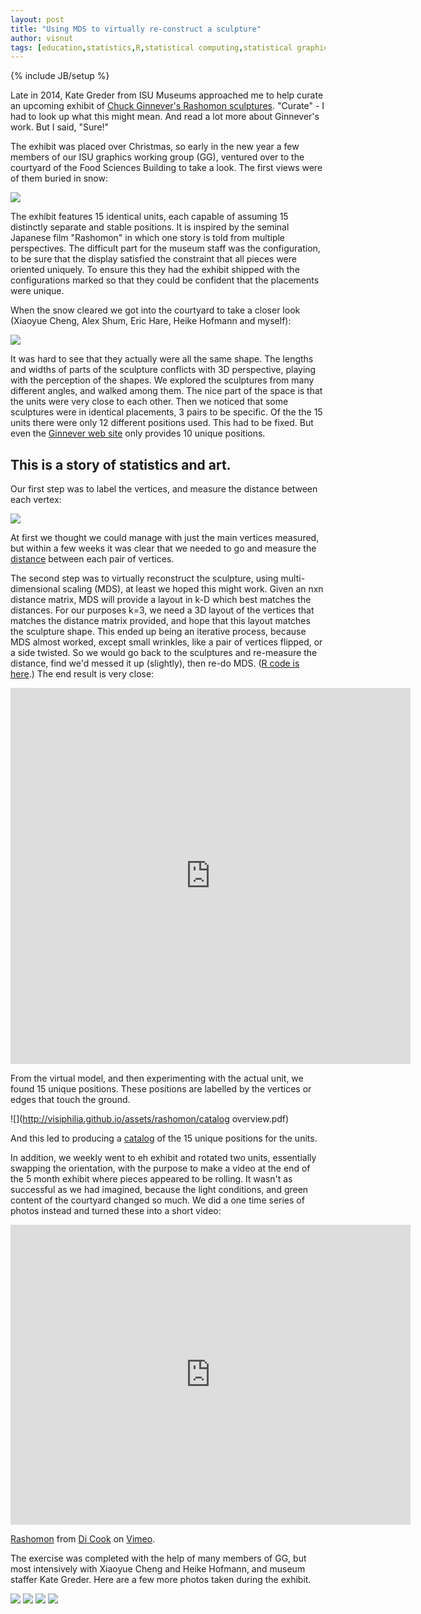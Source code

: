 ```yaml
---
layout: post
title: "Using MDS to virtually re-construct a sculpture"
author: visnut
tags: [education,statistics,R,statistical computing,statistical graphics,data wrangling,art]
---
```

{% include JB/setup %}

Late in 2014, Kate Greder from ISU Museums approached me to help curate an upcoming exhibit of [Chuck Ginnever's Rashomon sculptures](http://www.chuckginnever.com/rashomon4.htm). "Curate" - I had to look up what this might mean. And read a lot more about Ginnever's work. But I said, "Sure!"

The exhibit was placed over Christmas, so early in the new year a few members of our ISU graphics working group (GG), ventured over to the courtyard of the Food Sciences Building to take a look. The first views were of them buried in snow:

![](http://visiphilia.github.io/assets/rashomon/snow-covered.jpg)

The exhibit features 15 identical units, each capable of assuming 15 distinctly separate and stable positions. It is inspired by the seminal Japanese film "Rashomon" in which one story is told from multiple perspectives. The difficult part for the museum staff was the configuration, to be sure that the display satisfied the constraint that all pieces were oriented uniquely. To ensure this they had the exhibit shipped with the configurations marked so that they could be confident that the placements were unique.

When the snow cleared we got into the courtyard to take a closer look (Xiaoyue Cheng, Alex Shum, Eric Hare, Heike Hofmann and myself):

![](http://visiphilia.github.io/assets/rashomon/GG.jpg)

It was hard to see that they actually were all the same shape. The lengths and widths of parts of the sculpture conflicts with 3D perspective, playing with the perception of the shapes. We explored the sculptures from many different angles, and walked among them. The nice part of the space is that the units were very close to each other.  Then we noticed that some sculptures were in identical placements, 3 pairs to be specific. Of the the 15 units there were only 12 different positions used. This had to be fixed. But even the [Ginnever web site](http://www.chuckginnever.com/rashomon4.htm) only provides 10 unique positions. 

## This is a story of statistics and art. 

Our first step was to label the vertices, and measure the distance between each vertex:

 ![](http://visiphilia.github.io/assets/rashomon/sketch.jpg)

At first we thought we could manage with just the main vertices measured, but within a few weeks it was clear that we needed to go and measure the [distance](distances-new-tweak.csv) between each pair of vertices. 

The second step was to virtually reconstruct the sculpture, using multi-dimensional scaling (MDS), at least we hoped this might work. Given an nxn distance matrix, MDS will provide a layout in k-D which best matches the distances. For our purposes k=3, we need a 3D layout of the vertices that matches the distance matrix provided, and hope that this layout matches the sculpture shape. This ended up being an iterative process, because MDS almost worked, except small wrinkles, like a pair of vertices flipped, or a side twisted. So we would go back to the sculptures and re-measure the distance, find we'd messed it up (slightly), then re-do MDS. ([R code is here](http://visiphilia.github.io/assets/rashomon/distances.R).) The end result is very close:

<iframe src="https://player.vimeo.com/video/171196380" width="640" height="602" frameborder="0" webkitallowfullscreen mozallowfullscreen allowfullscreen></iframe>

From the virtual model, and then experimenting with the actual unit, we found 15 unique positions. These positions are labelled by the vertices or edges that touch the ground. 

![](http://visiphilia.github.io/assets/rashomon/catalog overview.pdf)

And this led to producing a [catalog](http://visiphilia.github.io/assets/rashomon/catalog.pdf) of the 15 unique positions for the units. 

In addition, we weekly went to eh exhibit and rotated two units, essentially swapping the orientation, with the purpose to make a video at the end of the 5 month exhibit where pieces appeared to be rolling. It wasn't as successful as we had imagined, because the light conditions, and green content of the courtyard changed so much. We did a one time series of photos instead and turned these into a short video:

<iframe src="https://player.vimeo.com/video/171193478" width="640" height="480" frameborder="0" webkitallowfullscreen mozallowfullscreen allowfullscreen></iframe>
<p><a href="https://vimeo.com/171193478">Rashomon</a> from <a href="https://vimeo.com/user14048736">Di Cook</a> on <a href="https://vimeo.com">Vimeo</a>.</p>

The exercise was completed with the help of many members of GG, but most intensively with Xiaoyue Cheng and Heike Hofmann, and museum staffer Kate Greder. Here are a few more photos taken during the exhibit.

![](http://visiphilia.github.io/assets/rashomon/GG3.jpg)
![](http://visiphilia.github.io/assets/rashomon/GG2.jpg)
![](http://visiphilia.github.io/assets/rashomon/heike-hanna.jpg)
![](http://visiphilia.github.io/assets/rashomon/GG4.jpg)
